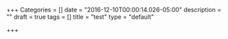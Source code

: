 +++
Categories = []
date = "2016-12-10T00:00:14.026-05:00"
description = ""
draft = true
tags = []
title = "test"
type = "default"

+++
